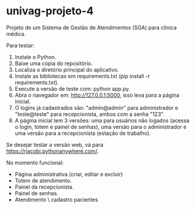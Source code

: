 # univag-projeto-4

Projeto de um Sistema de Gestão de Atendimentos (SGA) para clínica médica.

Para testar:
1. Instale o Python.
2. Baixe uma cópia do repositório.
3. Localiza o diretório principal do aplicativo.
4. Instale as bibliotecas em requirements.txt (pip install -r requirements.txt).
5. Execute a versão de teste com: python app.py.
6. Abra o navegador em: http://127.0.0.1:5000, isso leva para a página inicial.
7. O logins já cadastrados são: "admin@admin" para administrador e "teste@teste" para recepcionista, ambos com a senha "123".
9. A página inicial tem 3 versões: uma para usuários não logados (acessa o login, totem e painel de senhas), uma versão para o administrador e uma versão para a recepcionista (estação de trabalho).

Se desejar testar a versão web, vá para https://rjacobi.pythonanywhere.com/.

No momento funcional:
- Página administrativa (criar, editar e excluir)
- Totem de atendimento.
- Painel da recepcionista.
- Painel de senhas.
- Atendimento \ cadastro pacientes

